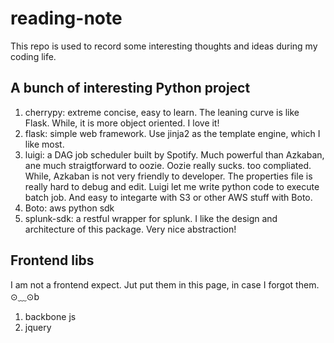 # reading-note

This repo is used to record some interesting thoughts and ideas during my coding life.

## A bunch of interesting Python project

1. cherrypy: extreme concise, easy to learn. The leaning curve is like Flask. While, it is more object oriented. I love it!
2. flask: simple web framework. Use jinja2 as the template engine, which I like most.
3. luigi: a DAG job scheduler built by Spotify. Much powerful than Azkaban, ane much straigtforward to oozie. Oozie really sucks. too compliated. While, Azkaban is not very friendly to developer. The properties file is really hard to debug and edit. Luigi let me write python code to execute batch job. And easy to integarte with S3 or other AWS stuff with Boto.
4. Boto: aws python sdk
5. splunk-sdk: a restful wrapper for splunk. I like the design and architecture of this package. Very nice abstraction!

## Frontend libs

I am not a frontend expect. Jut put them in this page, in case I forgot them. ⊙﹏⊙b

1. backbone js
2. jquery
